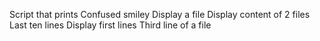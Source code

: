 Script that prints
Confused smiley
Display a file
Display content of 2 files
Last ten lines
Display first lines
Third line of a file
